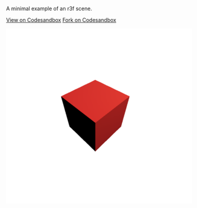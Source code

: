 A minimal example of an r3f scene.

[View on Codesandbox](https://codesandbox.io/s/minimal-cube-example-n71si) [Fork on Codesandbox](https://githubbox.com/onion2k/r3f-by-example/tree/develop/examples/basic/boilerplate)

![Boilerplate](boilerplate.png "Boilerplate")